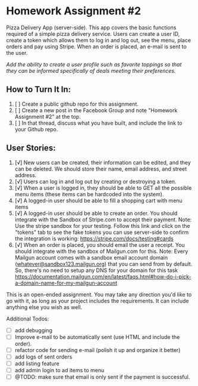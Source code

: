 # Homework Assignment #2

Pizza Delivery App (server-side).
This app covers the basic functions required of a simple pizza delivery service. Users can create a user ID, create a token which allows them to log in and log out, see the menu, place orders and pay using Stripe. When an order is placed, an e-mail is sent to the user.

_Add the ability to create a user profile such as favorite toppings so that they can be informed specifically of deals meeting their preferences._

## How to Turn It In:

1. [ ] Create a public github repo for this assignment.
2. [ ] Create a new post in the Facebook Group and note "Homework Assignment #2" at the top.
3. [ ] In that thread, discuss what you have built, and include the link to your Github repo.

## User Stories:

1. [√] New users can be created, their information can be edited, and they can be deleted. We should store their name, email address, and street address.
2. [√] Users can log in and log out by creating or destroying a token.
3. [√] When a user is logged in, they should be able to GET all the possible menu items (these items can be hardcoded into the system).
4. [√] A logged-in user should be able to fill a shopping cart with menu items
5. [√] A logged-in user should be able to create an order. You should integrate with the Sandbox of Stripe.com to accept their payment. Note: Use the stripe sandbox for your testing. Follow this link and click on the "tokens" tab to see the fake tokens you can use server-side to confirm the integration is working: https://stripe.com/docs/testing#cards
6. [√] When an order is placed, you should email the user a receipt. You should integrate with the sandbox of Mailgun.com for this. Note: Every Mailgun account comes with a sandbox email account domain (whatever@sandbox123.mailgun.org) that you can send from by default. So, there's no need to setup any DNS for your domain for this task https://documentation.mailgun.com/en/latest/faqs.html#how-do-i-pick-a-domain-name-for-my-mailgun-account

This is an open-ended assignment. You may take any direction you'd like to go with it, as long as your project includes the requirements. It can include anything else you wish as well.

Additional Todos:

- [ ] add debugging
- [ ] Improve e-mail to be automatically sent (use HTML and include the order).
- [ ] refactor code for sending e-mail (polish it up and organize it better)
- [ ] add logs of sent orders
- [ ] add listing feature
- [ ] add admin login to ad items to menu
- [ ] @TODO: make sure that email is only sent if the payment is successful.
